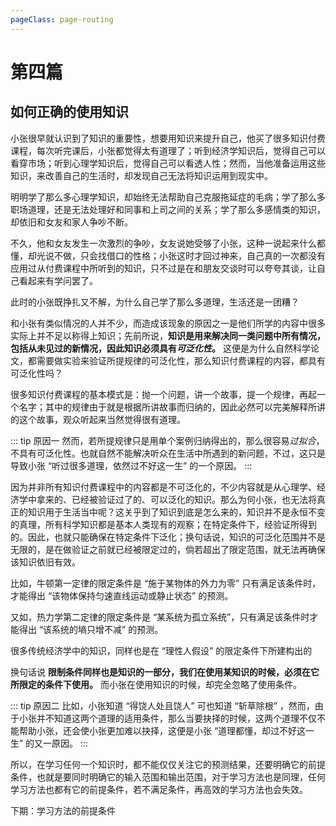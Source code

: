 ```yaml
---
pageClass: page-routing 
---
```


# 第四篇
 
## 如何正确的使用知识 <Badge text="主题"/>

<div class="case">
    <p>小张很早就认识到了知识的重要性，想要用知识来提升自己，他买了很多知识付费课程，每次听完课后，小张都觉得太有道理了；听到经济学知识后，觉得自己可以看穿市场；听到心理学知识后，觉得自己可以看透人性；然而，当他准备运用这些知识，来改善自己的生活时，却发现自己无法将知识运用到现实中。</p>
    <p>明明学了那么多心理学知识，却始终无法帮助自己克服拖延症的毛病；学了那么多职场道理，还是无法处理好和同事和上司之间的关系；学了那么多感情类的知识，却依旧和女友和家人争吵不断。</p>
    <p>不久，他和女友发生一次激烈的争吵，女友说她受够了小张，这种一说起来什么都懂，却光说不做，只会找借口的性格；小张这时才回过神来，自己真的一次都没有应用过从付费课程中所听到的知识，只不过是在和朋友交谈时可以夸夸其谈，让自己看起来有学问罢了。</p>
    <p>此时的小张既挣扎又不解，为什么自己学了那么多道理，生活还是一团糟？</p>
    <p>和小张有类似情况的人并不少，而造成该现象的原因之一是他们所学的内容中很多实际上并不足以称得上知识；先前所说，<strong>知识是用来解决同一类问题中所有情况，包括从未见过的新情况，因此知识必须具有<i>可泛化性</i>。</strong> 这便是为什么自然科学论文，都需要做实验来验证所提规律的可泛化性，那么知识付费课程的内容，都具有可泛化性吗？</p>
</div>

很多知识付费课程的基本模式是：抛一个问题，讲一个故事，提一个规律，再起一个名字；其中的规律由于就是根据所讲故事而归纳的，因此必然可以完美解释所讲的这个故事，观众听起来当然觉得很有道理。

::: tip 原因一
然而，若所提规律只是用单个案例归纳得出的，那么很容易<i>过拟合</i>，不具有可泛化性。也就自然不能解决听众在生活中所遇到的新问题，不过，这只是导致小张 “听过很多道理，依然过不好这一生” 的一个原因。
:::

因为并非所有知识付费课程中的内容都是不可泛化的，不少内容就是从心理学、经济学中拿来的、已经被验证过了的、可以泛化的知识。那么为何小张，也无法将真正的知识用于生活当中呢？这关乎到了知识到底是怎么来的，知识并不是永恒不变的真理，所有科学知识都是基本人类现有的观察；在特定条件下，经验证所得到的。因此，也就只能确保在特定条件下泛化；换句话说，知识的可泛化范围并不是无限的，是在做验证之前就已经被限定过的，倘若超出了限定范围，就无法再确保该知识依旧有效。

比如，牛顿第一定律的限定条件是 “施于某物体的外力为零” 只有满足该条件时，才能得出 “该物体保持匀速直线运动或静止状态” 的预测。

又如，热力学第二定律的限定条件是 “某系统为孤立系统”，只有满足该条件时才能得出 “该系统的墒只增不减” 的预测。

很多传统经济学中的知识，同样也是在 “理性人假设” 的限定条件下所建构出的

换句话说 **限制条件同样也是知识的一部分，我们在使用某知识的时候，必须在它所限定的条件下使用。** 而小张在使用知识的时候，却完全忽略了使用条件。

::: tip 原因二
比如，小张知道 “得饶人处且饶人” 可也知道 “斩草除根” ，然而，由于小张并不知道这两个道理的适用条件，那么当要抉择的时候，这两个道理不仅不能帮助小张，还会使小张更加难以抉择，这便是小张 “道理都懂，却过不好这一生” 的又一原因。
:::

<Badge text="总结" type="error" /> 所以，在学习任何一个知识时，都不能仅仅关注它的预测结果，还要明确它的前提条件，也就是要同时明确它的输入范围和输出范围，对于学习方法也是同理，任何学习方法也都有它的前提条件，若不满足条件，再高效的学习方法也会失效。

下期：学习方法的前提条件